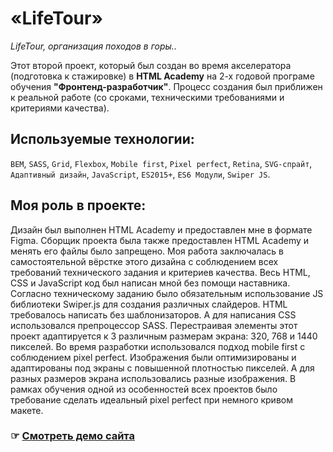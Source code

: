# «LifeTour»
_LifeTour, организация походов в горы.._

Этот второй проект, который был создан во время акселератора (подготовка к стажировке) в **HTML Academy** на 2-х годовой програме обучения **"Фронтенд-разработчик"**. Процесс создания был приближен к реальной работе (со сроками, техническими требованиями и критериями качества).

## Используемые технологии:
`BEM`, `SASS`, `Grid`, `Flexbox`, `Mobile first`, `Pixel perfect`, `Retina`, `SVG-спрайт`,  `Адаптивный дизайн`,
`JavaScript`, `ES2015+`, `ES6 Модули`, `Swiper JS`.

## Моя роль в проекте:
Дизайн был выполнен HTML Academy и предоставлен мне в формате Figma.
Cборщик проекта была также предоставлен HTML Academy и менять его файлы было запрещено.
Моя работа заключалась в самостоятельной вёрстке этого дизайна с соблюдением всех требований технического задания и критериев качества. Весь HTML, CSS и JavaScript код был написан мной без помощи наставника. Согласно техническому заданию было обязательным использование JS библиотеки Swiper.js для создания различных слайдеров. HTML требовалось написать без шаблонизаторов. А для написания CSS использовался препроцессор SASS. Перестраивая элементы этот проект адаптируется к 3 различным размерам экрана: 320, 768 и 1440 пикселей. Во время разработки использовался подход mobile first с соблюдением pixel perfect. Изображения были оптимизированы и адаптированы под экраны с повышенной плотностью пикселей. А для разных размеров экрана использовались разные изображения. В рамках обучения одной из особенностей всех проектов было требование сделать идеальный pixel perfect при немного кривом макете.

### ☞ [Смотреть демо сайта](https://mikhail7mz.github.io/1487455-travel-accelerator-17/)

